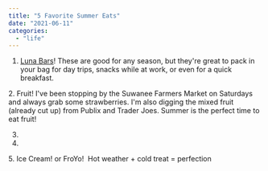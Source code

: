 ```yaml
---
title: "5 Favorite Summer Eats"
date: "2021-06-11"
categories: 
  - "life"
---
```


1. [Luna Bars](http://www.clifbar.com/products/luna/luna-bar)! These are good for any season, but they're great to pack in your bag for day trips, snacks while at work, or even for a quick breakfast.  
  
2\. Fruit! I've been stopping by the Suwanee Farmers Market on Saturdays and always grab some strawberries. I'm also digging the mixed fruit (already cut up) from Publix and Trader Joes. Summer is the perfect time to eat fruit!  
  
  
3. 
  
4. 
  
5\. Ice Cream! or FroYo!  Hot weather + cold treat = perfection
